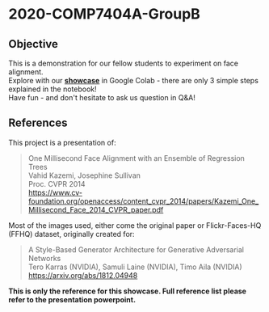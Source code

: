 # 2020-COMP7404A-GroupB

## Objective
This is a demonstration for our fellow students to experiment on face alignment.<br/>
Explore with our **[showcase](Face_Alignment.ipynb)** in Google Colab - there are only 3 simple steps explained in the notebook!<br/>
Have fun - and don't hesitate to ask us question in Q&A!

## References
This project is a presentation of:<br/> 
>One Millisecond Face Alignment with an Ensemble of Regression Trees<br/>
>Vahid Kazemi, Josephine Sullivan<br/>
>Proc. CVPR 2014<br/>
>https://www.cv-foundation.org/openaccess/content_cvpr_2014/papers/Kazemi_One_Millisecond_Face_2014_CVPR_paper.pdf

Most of the images used, either come the original paper or Flickr-Faces-HQ (FFHQ) dataset, originally created for:<br/>
>A Style-Based Generator Architecture for Generative Adversarial Networks<br/>
>Tero Karras (NVIDIA), Samuli Laine (NVIDIA), Timo Aila (NVIDIA)<br/>
>https://arxiv.org/abs/1812.04948<br/>

**This is only the reference for this showcase. Full reference list please refer to the presentation powerpoint.**
